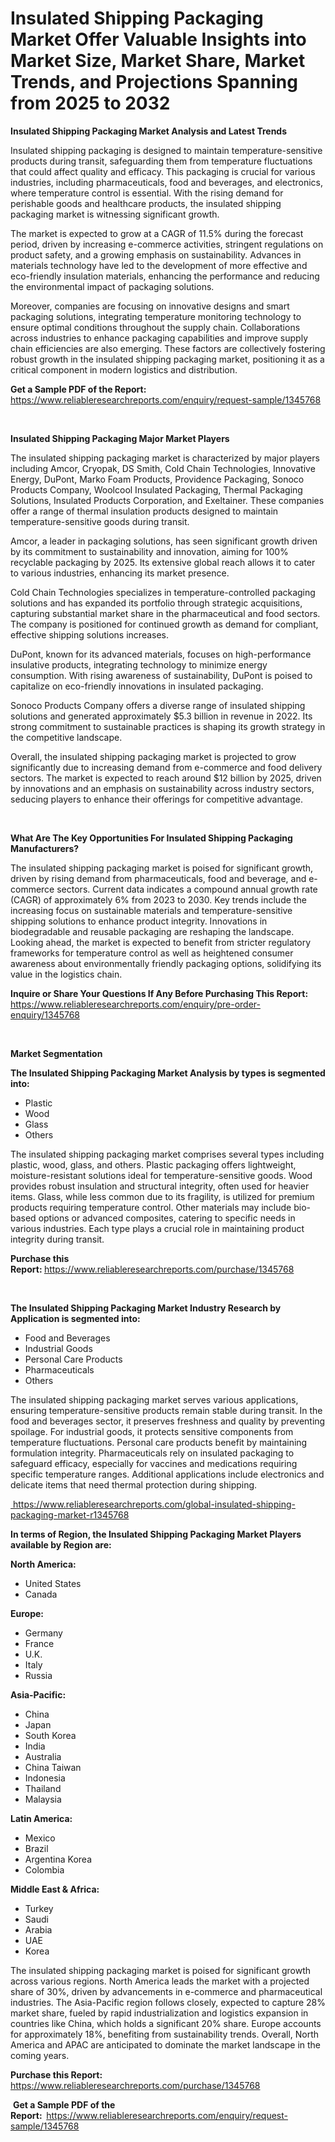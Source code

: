 <p><h1>Insulated Shipping Packaging Market Offer Valuable Insights into Market Size, Market Share, Market Trends, and Projections Spanning from 2025 to 2032</h1></p><p><strong>Insulated Shipping Packaging Market Analysis and Latest Trends</strong></p>
<p><p>Insulated shipping packaging is designed to maintain temperature-sensitive products during transit, safeguarding them from temperature fluctuations that could affect quality and efficacy. This packaging is crucial for various industries, including pharmaceuticals, food and beverages, and electronics, where temperature control is essential. With the rising demand for perishable goods and healthcare products, the insulated shipping packaging market is witnessing significant growth.</p><p>The market is expected to grow at a CAGR of 11.5% during the forecast period, driven by increasing e-commerce activities, stringent regulations on product safety, and a growing emphasis on sustainability. Advances in materials technology have led to the development of more effective and eco-friendly insulation materials, enhancing the performance and reducing the environmental impact of packaging solutions. </p><p>Moreover, companies are focusing on innovative designs and smart packaging solutions, integrating temperature monitoring technology to ensure optimal conditions throughout the supply chain. Collaborations across industries to enhance packaging capabilities and improve supply chain efficiencies are also emerging. These factors are collectively fostering robust growth in the insulated shipping packaging market, positioning it as a critical component in modern logistics and distribution.</p></p>
<p><strong>Get a Sample PDF of the Report:&nbsp;</strong> <a href="https://www.reliableresearchreports.com/enquiry/request-sample/1345768?utm_campaign=3435&utm_medium=2&utm_source=Github&utm_content=ia&utm_term=19042025&utm_id=insulated-shipping-packaging">https://www.reliableresearchreports.com/enquiry/request-sample/1345768</a></p>
<p>&nbsp;</p>
<p><strong>Insulated Shipping Packaging Major Market Players</strong></p>
<p><p>The insulated shipping packaging market is characterized by major players including Amcor, Cryopak, DS Smith, Cold Chain Technologies, Innovative Energy, DuPont, Marko Foam Products, Providence Packaging, Sonoco Products Company, Woolcool Insulated Packaging, Thermal Packaging Solutions, Insulated Products Corporation, and Exeltainer. These companies offer a range of thermal insulation products designed to maintain temperature-sensitive goods during transit.</p><p>Amcor, a leader in packaging solutions, has seen significant growth driven by its commitment to sustainability and innovation, aiming for 100% recyclable packaging by 2025. Its extensive global reach allows it to cater to various industries, enhancing its market presence.</p><p>Cold Chain Technologies specializes in temperature-controlled packaging solutions and has expanded its portfolio through strategic acquisitions, capturing substantial market share in the pharmaceutical and food sectors. The company is positioned for continued growth as demand for compliant, effective shipping solutions increases.</p><p>DuPont, known for its advanced materials, focuses on high-performance insulative products, integrating technology to minimize energy consumption. With rising awareness of sustainability, DuPont is poised to capitalize on eco-friendly innovations in insulated packaging.</p><p>Sonoco Products Company offers a diverse range of insulated shipping solutions and generated approximately $5.3 billion in revenue in 2022. Its strong commitment to sustainable practices is shaping its growth strategy in the competitive landscape.</p><p>Overall, the insulated shipping packaging market is projected to grow significantly due to increasing demand from e-commerce and food delivery sectors. The market is expected to reach around $12 billion by 2025, driven by innovations and an emphasis on sustainability across industry sectors, seducing players to enhance their offerings for competitive advantage.</p></p>
<p>&nbsp;</p>
<p><strong>What Are The Key Opportunities For Insulated Shipping Packaging Manufacturers?</strong></p>
<p><p>The insulated shipping packaging market is poised for significant growth, driven by rising demand from pharmaceuticals, food and beverage, and e-commerce sectors. Current data indicates a compound annual growth rate (CAGR) of approximately 6% from 2023 to 2030. Key trends include the increasing focus on sustainable materials and temperature-sensitive shipping solutions to enhance product integrity. Innovations in biodegradable and reusable packaging are reshaping the landscape. Looking ahead, the market is expected to benefit from stricter regulatory frameworks for temperature control as well as heightened consumer awareness about environmentally friendly packaging options, solidifying its value in the logistics chain.</p></p>
<p><strong>Inquire or Share Your Questions If Any Before Purchasing This Report:</strong> <a href="https://www.reliableresearchreports.com/enquiry/pre-order-enquiry/1345768?utm_campaign=3435&utm_medium=2&utm_source=Github&utm_content=ia&utm_term=19042025&utm_id=insulated-shipping-packaging">https://www.reliableresearchreports.com/enquiry/pre-order-enquiry/1345768</a></p>
<p>&nbsp;</p>
<p><strong>Market Segmentation</strong></p>
<p><strong>The Insulated Shipping Packaging Market Analysis by types is segmented into:</strong></p>
<p><ul><li>Plastic</li><li>Wood</li><li>Glass</li><li>Others</li></ul></p>
<p><p>The insulated shipping packaging market comprises several types including plastic, wood, glass, and others. Plastic packaging offers lightweight, moisture-resistant solutions ideal for temperature-sensitive goods. Wood provides robust insulation and structural integrity, often used for heavier items. Glass, while less common due to its fragility, is utilized for premium products requiring temperature control. Other materials may include bio-based options or advanced composites, catering to specific needs in various industries. Each type plays a crucial role in maintaining product integrity during transit.</p></p>
<p><strong>Purchase this Report:&nbsp;</strong><a href="https://www.reliableresearchreports.com/purchase/1345768?utm_campaign=3435&utm_medium=2&utm_source=Github&utm_content=ia&utm_term=19042025&utm_id=insulated-shipping-packaging">https://www.reliableresearchreports.com/purchase/1345768</a></p>
<p>&nbsp;</p>
<p><strong>The Insulated Shipping Packaging Market Industry Research by Application is segmented into:</strong></p>
<p><ul><li>Food and Beverages</li><li>Industrial Goods</li><li>Personal Care Products</li><li>Pharmaceuticals</li><li>Others</li></ul></p>
<p><p>The insulated shipping packaging market serves various applications, ensuring temperature-sensitive products remain stable during transit. In the food and beverages sector, it preserves freshness and quality by preventing spoilage. For industrial goods, it protects sensitive components from temperature fluctuations. Personal care products benefit by maintaining formulation integrity. Pharmaceuticals rely on insulated packaging to safeguard efficacy, especially for vaccines and medications requiring specific temperature ranges. Additional applications include electronics and delicate items that need thermal protection during shipping.</p></p>
<p><a href="https://www.reliableresearchreports.com/global-insulated-shipping-packaging-market-r1345768?utm_campaign=3435&utm_medium=2&utm_source=Github&utm_content=ia&utm_term=19042025&utm_id=insulated-shipping-packaging">&nbsp;https://www.reliableresearchreports.com/global-insulated-shipping-packaging-market-r1345768</a></p>
<p><strong>In terms of Region, the Insulated Shipping Packaging Market Players available by Region are:</strong></p>
<p>
    <p> <strong> North America: </strong>
        <ul>
            <li>United States</li>
            <li>Canada</li>
        </ul>
        </p> 
    <p> <strong> Europe: </strong>
        <ul>
            <li>Germany</li>
            <li>France</li>
            <li>U.K.</li>
            <li>Italy</li>
            <li>Russia</li>
        </ul>
        </p> 
    <p> <strong> Asia-Pacific: </strong>
        <ul>
            <li>China</li>
            <li>Japan</li>
            <li>South Korea</li>
            <li>India</li>
            <li>Australia</li>
            <li>China Taiwan</li>
            <li>Indonesia</li>
            <li>Thailand</li>
            <li>Malaysia</li>
        </ul>
        </p> 
    <p> <strong> Latin America: </strong>
        <ul>
            <li>Mexico</li>
            <li>Brazil</li>
            <li>Argentina Korea</li>
            <li>Colombia</li>
        </ul>
        </p> 
    <p> <strong> Middle East & Africa: </strong>
        <ul>
            <li>Turkey</li>
            <li>Saudi</li>
            <li>Arabia</li>
            <li>UAE</li>
            <li>Korea</li>
        </ul>
    </p>
    </p>
<p><p>The insulated shipping packaging market is poised for significant growth across various regions. North America leads the market with a projected share of 30%, driven by advancements in e-commerce and pharmaceutical industries. The Asia-Pacific region follows closely, expected to capture 28% market share, fueled by rapid industrialization and logistics expansion in countries like China, which holds a significant 20% share. Europe accounts for approximately 18%, benefiting from sustainability trends. Overall, North America and APAC are anticipated to dominate the market landscape in the coming years.</p></p>
<p><strong>Purchase this Report: </strong><a href="https://www.reliableresearchreports.com/purchase/1345768?utm_campaign=3435&utm_medium=2&utm_source=Github&utm_content=ia&utm_term=19042025&utm_id=insulated-shipping-packaging">https://www.reliableresearchreports.com/purchase/1345768</a></p>
<p>&nbsp;<strong>Get a Sample PDF of the Report:&nbsp;&nbsp;</strong><a href="https://www.reliableresearchreports.com/enquiry/request-sample/1345768?utm_campaign=3435&utm_medium=2&utm_source=Github&utm_content=ia&utm_term=19042025&utm_id=insulated-shipping-packaging">https://www.reliableresearchreports.com/enquiry/request-sample/1345768</a></p>
<p><strong></strong></p>
<p><p></p><p></p><p></p></p>